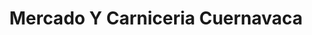 ---
title: "Mercado Y Carniceria Cuernavaca"
url: /scottsdale/mercado-y-carniceria-cuernavaca/
shop: Supermarkt
---